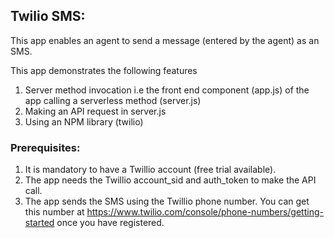 ## Twilio SMS:

  This app enables an agent to send a message (entered by the agent) as an SMS.

  This app demonstrates the following features
  1. Server method invocation i.e the front end component (app.js) of the app calling a serverless method (server.js)
  2. Making an API request in server.js
  3. Using an NPM library (twilio)

### Prerequisites:

1. It is mandatory to have a Twillio account (free trial available).
2. The app needs the Twillio account_sid and auth_token to make the API call.
3. The app sends the SMS using the Twillio phone number. You can get this number at https://www.twilio.com/console/phone-numbers/getting-started once you have registered.
